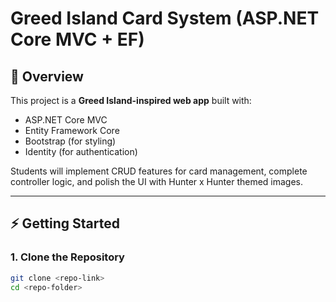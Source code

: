 ﻿# Greed Island Card System (ASP.NET Core MVC + EF)

## 📌 Overview
This project is a **Greed Island-inspired web app** built with:
- ASP.NET Core MVC
- Entity Framework Core
- Bootstrap (for styling)
- Identity (for authentication)

Students will implement CRUD features for card management, complete controller logic, and polish the UI with Hunter x Hunter themed images.

---

## ⚡ Getting Started

### 1. Clone the Repository
```bash
git clone <repo-link>
cd <repo-folder>
